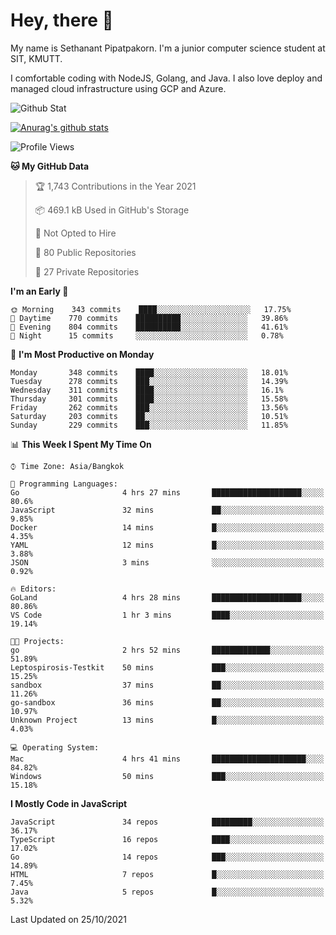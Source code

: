 # Hey, there 🙌
My name is Sethanant Pipatpakorn. I'm a junior computer science student at SIT, KMUTT.

I comfortable coding with NodeJS, Golang, and Java. I also love deploy and managed cloud infrastructure using GCP and Azure.

![Github Stat](https://github-profile-summary-cards.vercel.app/api/cards/profile-details?username=thetkpark&theme=dracula)

[![Anurag's github stats](https://github-readme-stats.vercel.app/api?username=thetkpark&count_private=true&show_icons=true&theme=tokyonight)](https://github.com/anuraghazra/github-readme-stats)

<!--START_SECTION:waka-->
![Profile Views](http://img.shields.io/badge/Profile%20Views-0-blue)

**🐱 My GitHub Data** 

> 🏆 1,743 Contributions in the Year 2021
 > 
> 📦 469.1 kB Used in GitHub's Storage 
 > 
> 🚫 Not Opted to Hire
 > 
> 📜 80 Public Repositories 
 > 
> 🔑 27 Private Repositories  
 > 
**I'm an Early 🐤** 

```text
🌞 Morning    343 commits    ████░░░░░░░░░░░░░░░░░░░░░   17.75% 
🌆 Daytime    770 commits    ██████████░░░░░░░░░░░░░░░   39.86% 
🌃 Evening    804 commits    ██████████░░░░░░░░░░░░░░░   41.61% 
🌙 Night      15 commits     ░░░░░░░░░░░░░░░░░░░░░░░░░   0.78%

```
📅 **I'm Most Productive on Monday** 

```text
Monday       348 commits    ████░░░░░░░░░░░░░░░░░░░░░   18.01% 
Tuesday      278 commits    ███░░░░░░░░░░░░░░░░░░░░░░   14.39% 
Wednesday    311 commits    ████░░░░░░░░░░░░░░░░░░░░░   16.1% 
Thursday     301 commits    ████░░░░░░░░░░░░░░░░░░░░░   15.58% 
Friday       262 commits    ███░░░░░░░░░░░░░░░░░░░░░░   13.56% 
Saturday     203 commits    ██░░░░░░░░░░░░░░░░░░░░░░░   10.51% 
Sunday       229 commits    ███░░░░░░░░░░░░░░░░░░░░░░   11.85%

```


📊 **This Week I Spent My Time On** 

```text
⌚︎ Time Zone: Asia/Bangkok

💬 Programming Languages: 
Go                       4 hrs 27 mins       ████████████████████░░░░░   80.6% 
JavaScript               32 mins             ██░░░░░░░░░░░░░░░░░░░░░░░   9.85% 
Docker                   14 mins             █░░░░░░░░░░░░░░░░░░░░░░░░   4.35% 
YAML                     12 mins             █░░░░░░░░░░░░░░░░░░░░░░░░   3.88% 
JSON                     3 mins              ░░░░░░░░░░░░░░░░░░░░░░░░░   0.92%

🔥 Editors: 
GoLand                   4 hrs 28 mins       ████████████████████░░░░░   80.86% 
VS Code                  1 hr 3 mins         ████░░░░░░░░░░░░░░░░░░░░░   19.14%

🐱‍💻 Projects: 
go                       2 hrs 52 mins       █████████████░░░░░░░░░░░░   51.89% 
Leptospirosis-Testkit    50 mins             ███░░░░░░░░░░░░░░░░░░░░░░   15.25% 
sandbox                  37 mins             ██░░░░░░░░░░░░░░░░░░░░░░░   11.26% 
go-sandbox               36 mins             ██░░░░░░░░░░░░░░░░░░░░░░░   10.97% 
Unknown Project          13 mins             █░░░░░░░░░░░░░░░░░░░░░░░░   4.03%

💻 Operating System: 
Mac                      4 hrs 41 mins       █████████████████████░░░░   84.82% 
Windows                  50 mins             ███░░░░░░░░░░░░░░░░░░░░░░   15.18%

```

**I Mostly Code in JavaScript** 

```text
JavaScript               34 repos            █████████░░░░░░░░░░░░░░░░   36.17% 
TypeScript               16 repos            ████░░░░░░░░░░░░░░░░░░░░░   17.02% 
Go                       14 repos            ███░░░░░░░░░░░░░░░░░░░░░░   14.89% 
HTML                     7 repos             █░░░░░░░░░░░░░░░░░░░░░░░░   7.45% 
Java                     5 repos             █░░░░░░░░░░░░░░░░░░░░░░░░   5.32%

```



 Last Updated on 25/10/2021
<!--END_SECTION:waka-->
